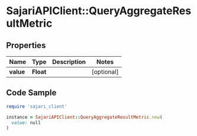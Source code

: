 # SajariAPIClient::QueryAggregateResultMetric

## Properties

| Name | Type | Description | Notes |
| ---- | ---- | ----------- | ----- |
| **value** | **Float** |  | [optional] |

## Code Sample

```ruby
require 'sajari_client'

instance = SajariAPIClient::QueryAggregateResultMetric.new(
  value: null
)
```

